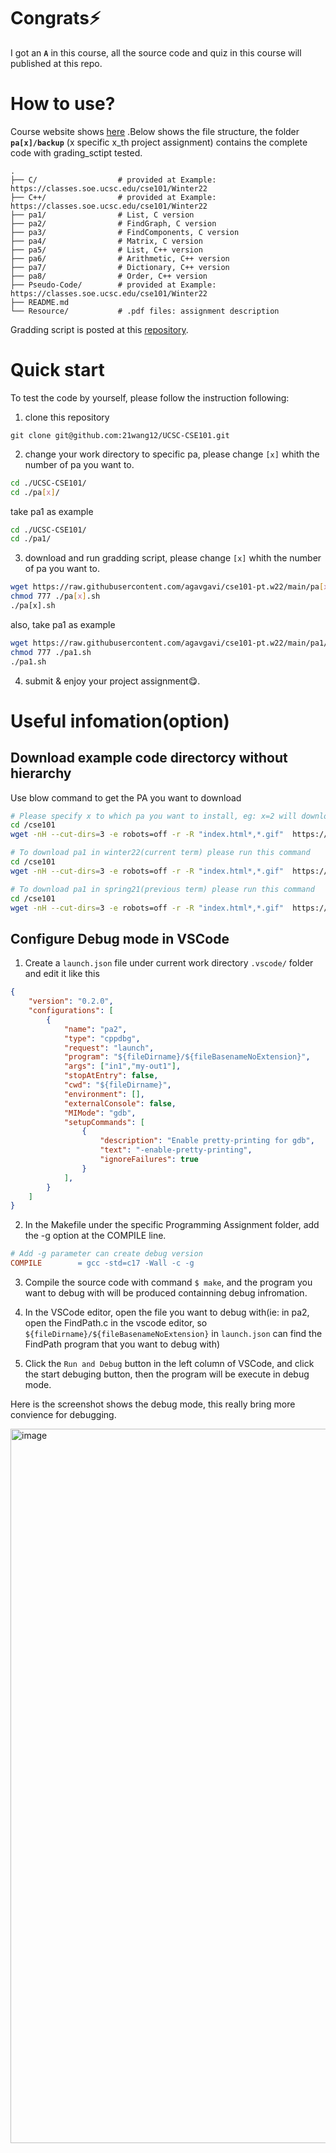 # Congrats⚡️
I got an **__`A`__** in this course, all the source code and quiz in this course will published at this repo.

# How to use?

Course website shows [here](https://classes.soe.ucsc.edu/cse101/Winter22/) .Below shows the file structure, the folder **`pa[x]/backup`** (x specific x_th project assignment) contains the complete code with grading_sctipt tested.

```
.
├── C/                  # provided at Example: https://classes.soe.ucsc.edu/cse101/Winter22
├── C++/                # provided at Example: https://classes.soe.ucsc.edu/cse101/Winter22
├── pa1/                # List, C version
├── pa2/                # FindGraph, C version
├── pa3/                # FindComponents, C version
├── pa4/                # Matrix, C version
├── pa5/                # List, C++ version
├── pa6/                # Arithmetic, C++ version
├── pa7/                # Dictionary, C++ version
├── pa8/                # Order, C++ version
├── Pseudo-Code/        # provided at Example: https://classes.soe.ucsc.edu/cse101/Winter22
├── README.md
└── Resource/           # .pdf files: assignment description 
```

Gradding script is posted at this [repository](https://github.com/agavgavi/cse101-pt.w22.git).

# Quick start

To test the code by yourself, please follow the instruction following:

1. clone this repository

```
git clone git@github.com:21wang12/UCSC-CSE101.git
```
2. change your work directory to specific pa, please change `[x]` whith the number of pa you want to.

```sh
cd ./UCSC-CSE101/
cd ./pa[x]/         
```

take pa1 as example

```sh
cd ./UCSC-CSE101/
cd ./pa1/ 
```

3. download and run gradding script, please change `[x]` whith the number of pa you want to.

```sh
wget https://raw.githubusercontent.com/agavgavi/cse101-pt.w22/main/pa[x]/pa[x].sh -o pa[x].sh
chmod 777 ./pa[x].sh
./pa[x].sh
```

also, take pa1 as example

```sh
wget https://raw.githubusercontent.com/agavgavi/cse101-pt.w22/main/pa1/pa1.sh -o pa1.sh
chmod 777 ./pa1.sh
./pa1.sh
```

4. submit & enjoy your project assignment😋.



# Useful infomation(option)

## Download example code directorcy without hierarchy

Use blow command to get the PA you want to download

```bash
# Please specify x to which pa you want to install, eg: x=2 will download pa2 
cd /cse101
wget -nH --cut-dirs=3 -e robots=off -r -R "index.html*,*.gif"  https://classes.soe.ucsc.edu/cse101/Winter22/Examples/pa<x>/

# To download pa1 in winter22(current term) please run this command
cd /cse101
wget -nH --cut-dirs=3 -e robots=off -r -R "index.html*,*.gif"  https://classes.soe.ucsc.edu/cse101/Winter22/Examples/pa1/

# To download pa1 in spring21(previous term) please run this command
cd /cse101
wget -nH --cut-dirs=3 -e robots=off -r -R "index.html*,*.gif"  https://classes.soe.ucsc.edu/cse101/Spring21/Examples/pa1/
```

## Configure Debug mode in VSCode

1. Create a `launch.json` file under current work directory `.vscode/` folder and edit it like this
```json
{
    "version": "0.2.0",
    "configurations": [
        {
            "name": "pa2",
            "type": "cppdbg",
            "request": "launch",
            "program": "${fileDirname}/${fileBasenameNoExtension}", 
            "args": ["in1","my-out1"],
            "stopAtEntry": false,
            "cwd": "${fileDirname}",
            "environment": [],
            "externalConsole": false,
            "MIMode": "gdb",
            "setupCommands": [
                {
                    "description": "Enable pretty-printing for gdb",
                    "text": "-enable-pretty-printing",
                    "ignoreFailures": true
                }
            ],
        }
    ]
}
```

2. In the Makefile under the specific Programming Assignment folder, add the -g option at the COMPILE line.
```Makefile
# Add -g parameter can create debug version
COMPILE        = gcc -std=c17 -Wall -c -g
```

3. Compile the source code with command `$ make`, and the program you want to debug with will be produced containning debug infromation.

4. In the VSCode editor, open the file you want to debug with(ie: in pa2, open the FindPath.c in the vscode editor, so `${fileDirname}/${fileBasenameNoExtension}` in `launch.json` can find the FindPath program that you want to debug with)

5. Click the `Run and Debug` button in the left column of VSCode, and click the start debuging button, then the program will be execute in debug mode.

Here is the screenshot shows the debug mode, this really bring more convience for debugging.

<img width="1143" alt="image" src="https://user-images.githubusercontent.com/38482259/159444058-e8d79f69-e2d3-4f58-a2e6-3298a5584bb2.png">


